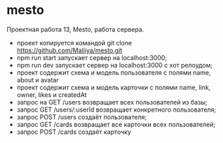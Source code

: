 # mesto

Проектная работа 13, Mesto, работа сервера.

* проект копируется командой git clone https://github.com/Maliiya/mesto.git
* npm run start запускает сервер на localhost:3000; 
* npm run dev запускает сервер на localhost:3000 с хот релоудом; 
* проект содержит схема и модель пользователя с полями name, about и avatar
* проект содержит схема и модель карточки с полями name, link, owner, likes и createdAt
* запрос на GET /users возвращает всех пользователей из базы;
* запрос GET /users/:userId возвращает конкретного пользователя;
* запрос POST /users создаёт пользователя;
* запрос GET /cards возвращает все карточки всех пользователей;
* запрос POST /cards создаёт карточку


